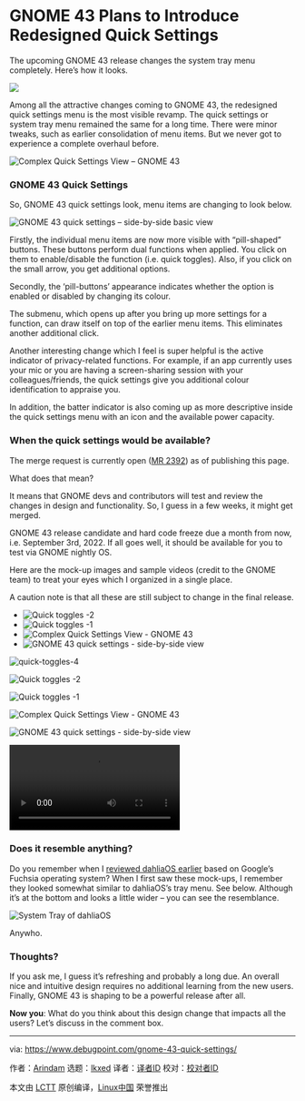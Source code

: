 [#]: subject: "GNOME 43 Plans to Introduce Redesigned Quick Settings"
[#]: via: "https://www.debugpoint.com/gnome-43-quick-settings/"
[#]: author: "Arindam https://www.debugpoint.com/author/admin1/"
[#]: collector: "lkxed"
[#]: translator: " "
[#]: reviewer: " "
[#]: publisher: " "
[#]: url: " "

GNOME 43 Plans to Introduce Redesigned Quick Settings
======
The upcoming GNOME 43 release changes the system tray menu completely. Here’s how it looks.

![][0]

Among all the attractive changes coming to GNOME 43, the redesigned quick settings menu is the most visible revamp. The quick settings or system tray menu remained the same for a long time. There were minor tweaks, such as earlier consolidation of menu items. But we never got to experience a complete overhaul before.

![Complex Quick Settings View – GNOME 43][1]

### GNOME 43 Quick Settings

So, GNOME 43 quick settings look, menu items are changing to look below.

![GNOME 43 quick settings – side-by-side basic view][2]

Firstly, the individual menu items are now more visible with “pill-shaped” buttons. These buttons perform dual functions when applied. You click on them to enable/disable the function (i.e. quick toggles). Also, if you click on the small arrow, you get additional options.

Secondly, the ‘pill-buttons’ appearance indicates whether the option is enabled or disabled by changing its colour.

The submenu, which opens up after you bring up more settings for a function, can draw itself on top of the earlier menu items. This eliminates another additional click.

Another interesting change which I feel is super helpful is the active indicator of privacy-related functions. For example, if an app currently uses your mic or you are having a screen-sharing session with your colleagues/friends, the quick settings give you additional colour identification to appraise you.

In addition, the batter indicator is also coming up as more descriptive inside the quick settings menu with an icon and the available power capacity.

### When the quick settings would be available?

The merge request is currently open ([MR 2392][3]) as of publishing this page.

What does that mean?

It means that GNOME devs and contributors will test and review the changes in design and functionality. So, I guess in a few weeks, it might get merged.

GNOME 43 release candidate and hard code freeze due a month from now, i.e. September 3rd, 2022. If all goes well, it should be available for you to test via GNOME nightly OS.

Here are the mock-up images and sample videos (credit to the GNOME team) to treat your eyes which I organized in a single place.

A caution note is that all these are still subject to change in the final release.

* ![Quick toggles -2][3a]
* ![Quick toggles -1][3b]
* ![Complex Quick Settings View - GNOME 43][3c]
* ![GNOME 43 quick settings - side-by-side view][3d]

![quick-toggles-4][4]

![Quick toggles -2][5]

![Quick toggles -1][6]

![Complex Quick Settings View - GNOME 43][7]

![GNOME 43 quick settings - side-by-side view][8]

![][9]

### Does it resemble anything?

Do you remember when I [reviewed dahliaOS earlier][10] based on Google’s Fuchsia operating system? When I first saw these mock-ups, I remember they looked somewhat similar to dahliaOS’s tray menu. See below. Although it’s at the bottom and looks a little wider – you can see the resemblance.

![System Tray of dahliaOS][11]

Anywho.

### Thoughts?

If you ask me, I guess it’s refreshing and probably a long due. An overall nice and intuitive design requires no additional learning from the new users. Finally, GNOME 43 is shaping to be a powerful release after all.

**Now you**: What do you think about this design change that impacts all the users? Let’s discuss in the comment box.

--------------------------------------------------------------------------------

via: https://www.debugpoint.com/gnome-43-quick-settings/

作者：[Arindam][a]
选题：[lkxed][b]
译者：[译者ID](https://github.com/译者ID)
校对：[校对者ID](https://github.com/校对者ID)

本文由 [LCTT](https://github.com/LCTT/TranslateProject) 原创编译，[Linux中国](https://linux.cn/) 荣誉推出

[a]: https://www.debugpoint.com/author/admin1/
[b]: https://github.com/lkxed
[0]: https://www.debugpoint.com/wp-content/uploads/2022/08/gnome43-head-q.jpg
[1]: https://www.debugpoint.com/wp-content/uploads/2022/08/Complex-Quick-Settings-View-GNOME-43.jpg
[2]: https://www.debugpoint.com/wp-content/uploads/2022/08/GNOME-43-quick-settings-side-by-side-view.jpg
[3]: https://gitlab.gnome.org/GNOME/gnome-shell/-/merge_requests/2392
[3a]: https://www.debugpoint.com/wp-content/uploads/2022/08/Quick-toggles-2-1600x950.jpg
[3b]: https://www.debugpoint.com/wp-content/uploads/2022/08/Quick-toggles-1-1600x877.jpg
[3c]: https://www.debugpoint.com/wp-content/uploads/2022/08/Complex-Quick-Settings-View-GNOME-43.jpg
[3d]: https://www.debugpoint.com/wp-content/uploads/2022/08/GNOME-43-quick-settings-side-by-side-view-545x320.jpg
[4]: https://www.debugpoint.com/wp-content/uploads/2022/08/quick-toggles-4-1024x1024.png
[5]: https://www.debugpoint.com/wp-content/uploads/2022/08/Quick-toggles-2-1024x608.jpg
[6]: https://www.debugpoint.com/wp-content/uploads/2022/08/Quick-toggles-1-1024x561.jpg
[7]: https://www.debugpoint.com/wp-content/uploads/2022/08/Complex-Quick-Settings-View-GNOME-43-1024x576.jpg
[8]: https://www.debugpoint.com/wp-content/uploads/2022/08/GNOME-43-quick-settings-side-by-side-view.jpg
[9]: https://www.debugpoint.com/wp-content/uploads/2022/08/quicksettings-submenu.webm
[10]: https://www.debugpoint.com/dahlia-os-alpha/
[11]: https://www.debugpoint.com/wp-content/uploads/2022/05/System-Tray.jpg

